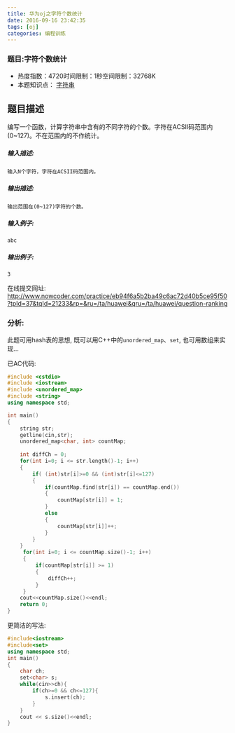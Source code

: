 ```yaml
---
title: 华为oj之字符个数统计
date: 2016-09-16 23:42:35
tags: [oj]
categories: 编程训练
---
```


### 题目:字符个数统计

- 热度指数：4720时间限制：1秒空间限制：32768K
- 本题知识点： [字符串](http://www.nowcoder.com/questionCenter?questionTypes=000100&mutiTagIds=579)


## 题目描述

编写一个函数，计算字符串中含有的不同字符的个数。字符在ACSII码范围内(0~127)。不在范围内的不作统计。

##### **输入描述:**

```
输入N个字符，字符在ACSII码范围内。
```

##### **输出描述:**

```
输出范围在(0~127)字符的个数。
```

##### **输入例子:**

```
abc

```

##### **输出例子:**

```
3
```



在线提交网址: http://www.nowcoder.com/practice/eb94f6a5b2ba49c6ac72d40b5ce95f50?tpId=37&tqId=21233&rp=&ru=/ta/huawei&qru=/ta/huawei/question-ranking



### 分析: 

此题可用hash表的思想, 既可以用C++中的`unordered_map`、`set`, 也可用数组来实现...



已AC代码:
```cpp
#include <cstdio>
#include <iostream>
#include <unordered_map>
#include <string>
using namespace std;

int main()
{
    string str;
    getline(cin,str);
    unordered_map<char, int> countMap;
    
    int diffCh = 0;
    for(int i=0; i <= str.length()-1; i++)
    {   
        if( (int)str[i]>=0 && (int)str[i]<=127)
        {
            if(countMap.find(str[i]) == countMap.end())
            {
                countMap[str[i]] = 1;
            }
            else
            {
                countMap[str[i]]++;
            }            
        }
    }
     for(int i=0; i <= countMap.size()-1; i++)
     {
         if(countMap[str[i]] >= 1)
         {
             diffCh++;
         }
     }
    cout<<countMap.size()<<endl;
    return 0;
}
```

更简洁的写法:
```cpp
#include<iostream>
#include<set>
using namespace std;
int main()
{
    char ch;
    set<char> s;
    while(cin>>ch){
        if(ch>=0 && ch<=127){
            s.insert(ch);
        }
    }
    cout << s.size()<<endl;
}
```
